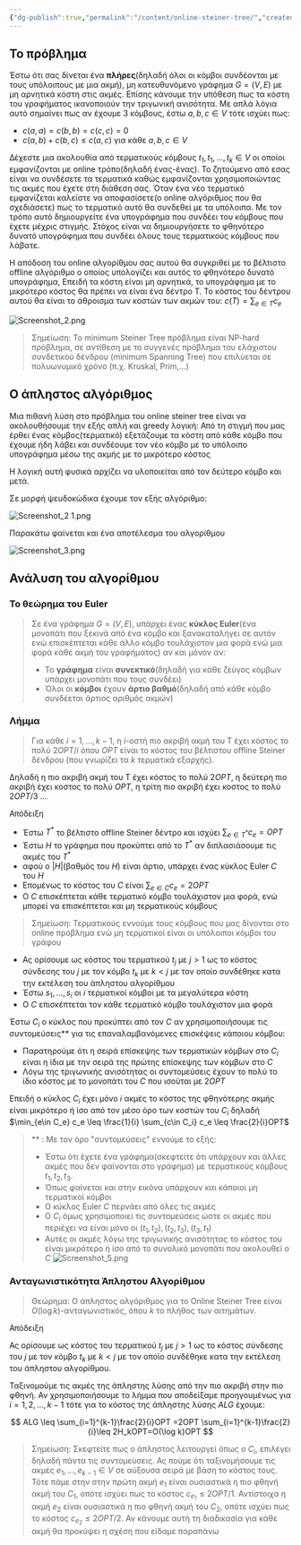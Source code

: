 ```yaml
---
{"dg-publish":true,"permalink":"/content/online-steiner-tree/","created":"2025-03-25T14:58:23.180+02:00","updated":"2025-03-25T14:59:02.314+02:00"}
---
```




## Το πρόβλημα

Έστω ότι σας δίνεται ένα **πλήρες**(δηλαδή όλοι οι κόμβοι συνδέονται με τους υπόλοιπους με μια ακμή), μη κατευθυνόμενο γράφημα $G=(V,E)$ με μη αρνητικά κόστη στις ακμές. Επίσης κάνουμε την υπόθεση πως τα κόστη του γραφήματος ικανοποιούν την τριγωνική ανισότητα. Με απλά λόγια αυτό σημαίνει πως αν έχουμε 3 κόμβους, έστω $a,b,c \in V$ τότε ισχύει πως:
- $c(a,a)=c(b,b)=c(c,c)=0$
- $c(a,b)+c(b,c) \leq c(a,c)$ για κάθε $a,b,c \in V$

Δέχεστε μια ακολουθία από τερματικούς κόμβους $t_1,t_1,...,t_k \in V$ οι οποίοι εμφανίζονται με online τρόπο(δηλαδή ένας-ένας). Το ζητούμενο από εσας είναι να συνδέσετε τα τερματικά καθώς εμφανίζονται χρησιμοποιώντας τις ακμές που έχετε στη διάθεση σας. Όταν ένα νέο τερματικό εμφανίζεται καλείστε να αποφασίσετε(ο online αλγόριθμος που θα σχεδιάσετε) πως το τερματικό αυτό θα συνδεθεί με τα υπόλοιπα. Με τον τρόπο αυτό δημιουργείτε ένα υπογράφημα που συνδέει του κόμβους που έχετε μέχρις στιγμής. Στόχος είναι να δημιουργήσετε το φθηνότερο δυνατό υπογράφημα που συνδέει όλους τους τερματικούς κόμβους που λάβατε.

Η απόδοση του online αλγορίθμου σας αυτού θα συγκριθεί με το βέλτιστο offline αλγόριθμο ο οποίος υπολογίζει και αυτός το φθηνότερο δυνατό υπογράφημα, Επειδή τα κόστη είναι μη αρνητικά, το υπογράφημα με το μικρότερο κόστος θα πρέπει να είναι ένα δέντρο T. Το κόστος του δέντρου αυτού θα είναι το άθροισμα των κοστών των ακμών του: $c(T)=\sum_{e\in T}c_e$

![Screenshot_2.png](/img/user/content/Screenshot_2.png)

> Σημείωση: Το minimum Steiner Tree πρόβλημα είναι NP-hard πρόβλημα, σε αντίθεση με το συγγενές πρόβλημα του ελάχιστου συνδετικού δένδρου (minimum Spanning Tree) που επιλύεται σε πολυωνυμικό χρόνο (π.χ. Kruskal, Prim,…)




## Ο άπληστος αλγόριθμος 

Μια πιθανή λύση στο πρόβλημα του online steiner tree είναι να ακολουθήσουμε την εξής απλή και greedy λογική: Από τη στιγμή που μας έρθει ένας κόμβος(τερματικό) εξετάζουμε τα κόστη από κάθε κόμβο που έχουμε ήδη λάβει και συνδέουμε τον νέο κόμβο με το υπόλοιπο υπογράφημα μέσω της ακμής με το μικρότερο κόστος 

Η λογική αυτή φυσικά αρχίζει να υλοποιείται από τον δεύτερο κόμβο και μετά.

Σε μορφή ψευδοκώδικα έχουμε τον εξής αλγόριθμο:


![Screenshot_2 1.png](/img/user/content/Screenshot_2%201.png)

Παρακάτω φαίνεται και ένα αποτέλεσμα του αλγορίθμου 

![Screenshot_3.png](/img/user/content/Screenshot_3.png)



## Ανάλυση του αλγορίθμου

### Το θεώρημα του Euler 

> Σε ένα γράφημα $G=(V,E)$, υπάρχει ένας **κύκλος Euler**(ένα μονοπάτι που ξεκινά από ένα κόμβο και ξανακαταλήγει σε αυτόν ενώ επισκέπτεται κάθε άλλο κόμβο τουλάχιστον μια φορά ενώ μια φορά κάθε ακμή του γραφήματος) αν και μόνον αν:
> - Το **γράφημα** είναι **συνεκτικό**(δηλαδή για κάθε ζεύγος κόμβων υπάρχει μονοπάτι που τους συνδέει)
> - Όλοι οι **κόμβοι** έχουν **άρτιο βαθμό**(δηλαδή από κάθε κόμβο συνδέεται άρτιος αριθμός ακμών)


### Λήμμα 

> Για κάθε $i=1,...,k-1$, η $i$-οστή πιο ακριβή ακμή του Τ έχει κόστος το πολύ $2OPT/i$  όπου $OPT$ είναι το κόστος του βέλτιστου offline Steiner δένδρου (που γνωρίζει τα $k$ τερματικά εξαρχής).

Δηλαδή η πιο ακριβή ακμή του T έχει κόστος το πολύ $2OPT$, η δεύτερη πιο ακριβή έχει κοστος το πολύ $OPT$, η τρίτη πιο ακριβή έχει κοστος το πολύ $2OPT/3$ …

Απόδειξη 


- Έστω $Τ^*$ το βέλτιστο offline Steiner δέντρο και ισχύει $\sum_{e\in Τ^*}c_e=OPT$
- Έστω $H$ το γράφημα που προκύπτει από το $Τ^*$ αν διπλασιάσουμε τις ακμές του $Τ^*$
- αφού ο $|Η|$(βαθμός του $H$) είναι άρτιο, υπάρχει ένας κύκλος Euler $C$ του $H$
- Επομένως το κόστος του $C$ είναι $\sum_{e\in C}c_e=2OPT$ 
- Ο $C$ επισκέπτεται κάθε τερματικό κόμβο τουλάχιστον μια φορά, ενώ μπορεί να επισκέπτεται και μη τερματικούς κόμβους

>Σημείωση: Τερματικούς εννούμε τους κόμβους που μας δίνονται στο online πρόβλημα ενώ μη τερματικοί είναι οι υπόλοιποι κόμβοι του γράφου

- Ας ορίσουμε ως κόστος του τερματικού $t_j$ με $j>1$ ως το κόστος σύνδεσης του $j$ με τον κόμβο $t_k$ με $k<j$ με τον οποίο συνδέθηκε κατα την εκτέλεση του άπληστου αλγορίθμου
- Έστω $s_1,...,s_i$ οι $i$ τερματικοί κόμβοι με τα μεγαλύτερα κόστη
- O $C$ επισκέπτεται τον κάθε τερματικό κόμβο τουλάχιστον μια φορά


 Έστω $C_i$ ο κύκλος που προκύπτει από τον $C$ αν χρησιμοποιήσουμε τις συντομεύσεις** για τις επαναλαμβανόμενες επισκέψεις κάποιου κόμβου:
 - Παρατηρούμε ότι η σειρά επίσκεψης των τερματικών κόμβων στο $C_i$ είναι η ίδια με την σειρά της πρώτης επίσκεψης των κόμβων στο $C$
 - Λόγω της τριγωνικής ανισότητας οι συντομεύσεις έχουν το πολύ το ίδιο κόστος με το μονοπάτι του $C$ που ισούται με $2OPT$

Επειδή ο κύκλος $C_i$ έχει μόνο $i$ ακμές το κόστος της φθηνότερης ακμής είναι μικρότερο ή ίσο από τον μέσο όρο των κοστών του $C_i$ δηλαδή $\min_{e\in C_e} c_e \leq \frac{1}{i} \sum_{c\in C_i} c_e \leq \frac{2}{i}OPT$


> ** : Με τον όρο "συντομεύσεις" εννούμε το εξής:
> - Έστω ότι έχετε ένα γράφημα(σκεφτείτε ότι υπάρχουν και άλλες ακμές που δεν φαίνονται στο γράφημα) με τερματικούς κόμβους $t_1,t_2,t_3$.
> - Όπως φαίνεται και στην εικόνα υπάρχουν και κάποιοι μη τερματικοί κόμβοι
> - Ο κύκλος Euler $C$ περνάει από όλες τις ακμές
> - Ο $C_i$ όμως χρησιμοποιεί τις συντομεύσεις ώστε οι ακμές που περιέχει να είναι μόνο οι $(t_1,t_2),(t_2,t_3),(t_3,t_1)$
> - Αυτές οι ακμές λόγω της τριγωνικής ανισότητας το κόστoς του είναι μικρότερο ή ίσο από το συνολικό μονοπάτι που ακολουθεί ο $C$
> ![Screenshot_5.png](/img/user/content/Screenshot_5.png)



### Ανταγωνιστικότητα Άπληστου Αλγορίθμου

> Θεώρημα: Ο άπληστος αλγόριθμος για το Online Steiner Tree είναι $O(\log k)$-ανταγωνιστικός, όπου $k$ το πλήθος των αιτημάτων.

Απόδειξη 


Ας ορίσουμε ως κόστος του τερματικού $t_j$ με $j>1$ ως το κόστος σύνδεσης του $j$ με τον κόμβο $t_k$ με $k<j$ με τον οποίο συνδέθηκε κατα την εκτέλεση του άπληστου αλγορίθμου.

Ταξινομούμε τις ακμές της άπληστης λύσης από την πιο ακριβή στην πιο φθηνή. Αν χρησιμοποιήσουμε το λήμμα που αποδείξαμε προηγουμένως για $i=1,2,...,k-1$ τότε για το κόστος της άπληστης λύσης $ALG$ έχουμε:

$$
ALG \leq \sum_{i=1}^{k-1}\frac{2}{i}OPT =2OPT \sum_{i=1}^{k-1}\frac{2}{i}\leq 2H_kOPT=O(\log k)OPT
$$


> Σημείωση: Σκεφτείτε πως ο άπληστος λειτουργεί όπως ο $C_i$, επιλέγει δηλαδή πάντα τις συντομεύσεις. Ας πούμε ότι ταξινομήσουμε τις ακμές $e_1,...,e_{k-1}\in V$ σε αύξουσα σειρά με βάση το κόστος τους. Τότε πάμε στην στην πρώτη ακμή $e_1$ είναι ουσιαστικά η πιο φθηνή ακμή του $C_1$, οπότε ισχύει πως το κόστος $c_{e_1}\leq 2OPT/1$. Αντίστοιχα η ακμή $e_2$ είναι ουσιαστικά η πιο φθηνή ακμή του $C_2$, οπότε ισχύει πως το κόστος $c_{e_2}\leq 2OPT/2$. Αν κάνουμε αυτή τη διαδικασία για κάθε ακμή θα προκύψει η σχέση που είδαμε παραπάνω
